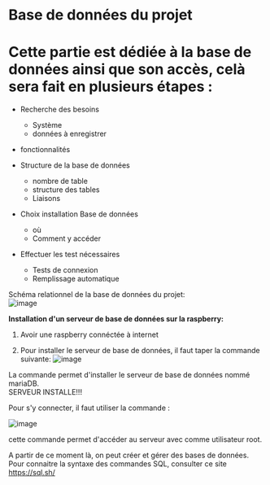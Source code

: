 # Base de données du projet  

# Cette partie est dédiée à la base de données ainsi que son accès, celà sera fait en plusieurs étapes :  


* Recherche des besoins 
    * Système
    * données à enregistrer
   
* fonctionnalités
* Structure de la base de données
    * nombre de table 
    * structure des tables
    * Liaisons
* Choix installation Base de données
    * où             
    * Comment y accéder
* Effectuer les test nécessaires
    * Tests de connexion
    * Remplissage automatique  

  
    
      
        
Schéma relationnel de la base de données du projet:  
![image](https://user-images.githubusercontent.com/123626866/225556568-8ca4f6d1-bd62-408c-987f-bdafcd9a092a.png)




__Installation d'un serveur de base de données sur la raspberry:__

1. Avoir une raspberry connéctée à internet 

2. Pour installer le serveur de base de données, il faut taper la commande suivante:
![image](https://user-images.githubusercontent.com/123626866/226943594-1840b5a5-0089-41ad-9214-a9f623197c5d.png)

La commande permet d'installer le serveur de base de données nommé mariaDB.  
SERVEUR INSTALLE!!!  

Pour s'y connecter, il faut utiliser la commande :

![image](https://user-images.githubusercontent.com/123626866/226945101-da09fa9b-feea-4578-8153-7069b8830ccf.png)

cette commande permet d'accéder au serveur avec comme utilisateur root.

A partir de ce moment là, on peut créer et gérer des bases de données.
Pour connaitre la syntaxe des commandes SQL, consulter ce site https://sql.sh/
























